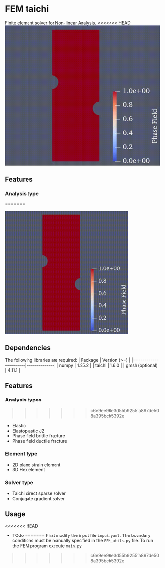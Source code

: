 # FEM taichi 

Finite element solver for Non-linear Analysis.
<<<<<<< HEAD
![GIF](pf.gif)

## Features 
 ### Analysis type
=======

<img src="pf.gif" alt="Phase field brittle fracture" width="400" height="400">


## Dependencies
The following libraries are required:
| Package               | Version (>=) |
|-----------------------|--------------|
| numpy                 | 1.25.2       |
| taichi                | 1.6.0        |
| gmsh (optional)       | 4.11.1       |

## Features 
 ### Analysis types
>>>>>>> c6e9ee96e3d55b9255fa897de508a395bcb5392e
- Elastic 
- Elastoplastic J2
- Phase field brittle fracture 
- Phase field ductile fracture 

 ### Element type
 - 2D plane strain element
 - 3D Hex element

 ### Solver type 
 - Taichi direct sparse solver 
 - Conjugate gradient solver 

## Usage
<<<<<<< HEAD
- TOdo 
=======
First modify the input file `input.yaml`. The boundary conditions must be manually specified in the `FEM_utils.py` file. To run the FEM program execute `main.py`. 
>>>>>>> c6e9ee96e3d55b9255fa897de508a395bcb5392e






